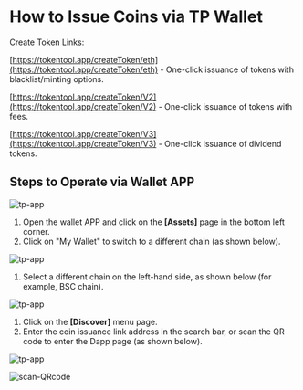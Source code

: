 # How to Issue Coins via TP Wallet

Create Token Links:

[https://tokentool.app/createToken/eth](https://tokentool.app/createToken/eth) - One-click issuance of tokens with blacklist/minting options.

[https://tokentool.app/createToken/V2](https://tokentool.app/createToken/V2) - One-click issuance of tokens with fees.

[https://tokentool.app/createToken/V3](https://tokentool.app/createToken/V3) - One-click issuance of dividend tokens.

## Steps to Operate via Wallet APP

![tp-app](../.gitbook/assets/common-problem/Snipaste_2022-05-05_17-56-20.png)

1. Open the wallet APP and click on the **[Assets]** page in the bottom left corner.
2. Click on "My Wallet" to switch to a different chain (as shown below).

![tp-app](../.gitbook/assets/common-problem/Snipaste_2022-05-05_18-01-20.png)

1. Select a different chain on the left-hand side, as shown below (for example, BSC chain).

![tp-app](../.gitbook/assets/common-problem/Snipaste_2022-05-05_18-08-25.png)

1. Click on the **[Discover]** menu page.
2. Enter the coin issuance link address in the search bar, or scan the QR code to enter the Dapp page (as shown below).

![tp-app](../.gitbook/assets/common-problem/Snipaste_2022-05-05_18-13-26.png)

![scan-QRcode](../.gitbook/assets/common-problem/Snipaste_2022-05-05_18-14-41.png)
